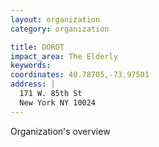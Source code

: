 ```yaml
---
layout: organization
category: organization

title: DOROT
impact_area: The Elderly
keywords: 
coordinates: 40.78705,-73.97501
address: |
  171 W. 85th St
  New York NY 10024
---
```

Organization's overview
